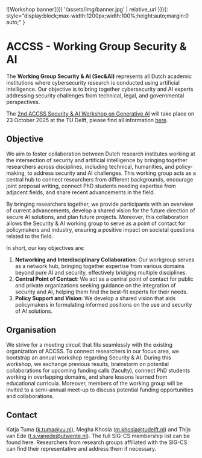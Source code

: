 ![Workshop banner]({{ '/assets/img/banner.jpg' | relative_url }}){: style="display:block;max-width:1200px;width:100%;height:auto;margin:0 auto;" }


# ACCSS - Working Group Security & AI

The **Working Group Security & AI (Sec&AI)** represents all Dutch academic institutions where cybersecurity research is conducted using artificial intelligence. Our objective is to bring together cybersecurity and AI experts addressing security challenges from technical, legal, and governmental perspectives.

The [2nd ACCSS Security & AI Workshop on Generative AI](/workshop) will take place on 23 October 2025 at the TU Delft, please find all information [here](/workshop).

## Objective
We aim to foster collaboration between Dutch research institutes working at the intersection of security and artificial intelligence by bringing together researchers across disciplines, including technical, humanities, and policy-making, to address security and AI challenges. This working group acts as a central hub to connect researchers from different backgrounds, encourage joint proposal writing, connect PhD students needing expertise from adjacent fields, and share recent advancements in the field.

By bringing researchers together, we provide participants with an overview of current advancements, develop a shared vision for the future direction of secure AI solutions, and plan future projects. Moreover, this collaboration allows the Security & AI working group to serve as a point of contact for policymakers and industry, ensuring a positive impact on societal questions related to the field.

In short, our key objectives are:
1. **Networking and Interdisciplinary Collaboration**: Our workgroup serves as a network hub, bringing together expertise from various domains beyond pure AI and security, effectively bridging multiple disciplines.
2. **Central Point of Contact**: We act as a central point of contact for public and private organizations seeking guidance on the integration of security and AI, helping them find the best-fit experts for their needs.
3. **Policy Support and Vision**: We develop a shared vision that aids policymakers in formulating informed positions on the use and security of AI solutions. 

## Organisation
We strive for a meeting circuit that fits seamlessly with the existing organization of ACCSS. To connect researchers in our focus area, we bootstrap an annual workshop regarding Security & AI. During this workshop, we exchange previous results, brainstorm on potential collaborations for upcoming funding calls (faculty), connect PhD students working in overlapping domains, and share lessons learned from educational curricula. Moreover, members of the working group will be invited to a semi-annual meet-up to discuss potential funding opportunities and collaborations. 

## Contact
Katja Tuma ([k.tuma@vu.nl](mailto:k.tuma@vu.nl)), Megha Khosla ([m.khosla@tudelft.nl](mailto:m.khosla@tudelft.nl)) and Thijs van Ede ([t.s.vanede@utwente.nl](mailto:t.s.vanede@utwente.nl)). The full SIG-CS membership list can be found here. Researchers from research groups affiliated with the SIG-CS can find their representative and address them if necessary.
